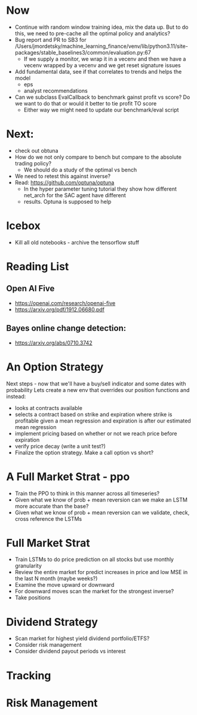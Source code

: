 # Now
  * Continue with random window training idea, mix the data up. But to do this, we need to pre-cache all the optimal policy and analytics?
  * Bug report and PR to SB3 for /Users/jmordetsky/machine_learning_finance/venv/lib/python3.11/site-packages/stable_baselines3/common/evaluation.py:67
    * If we supply a monitor, we wrap it in a vecenv and then we have a vecenv wrapped by a vecenv and we get reset signature issues
  * Add fundamental data, see if that correlates to trends and helps the model 
    * eps
    * analyst recommendations
  * Can we subclass EvalCallback to benchmark gainst profit vs score? Do we want to do that or would it better to tie profit TO score
    * Either way we might need to update our benchmark/eval script

# Next:
  * check out obtuna
  * How do we not only compare to bench but compare to the absolute trading policy?
      * We should do a study of the optimal vs bench
  * We need to retest this against inverse?
* Read: https://github.com/optuna/optuna
  * In the hyper parameter tuning tutorial they show how different net_arch for the SAC agent have different
  * results. Optuna is supposed to help

# Icebox

* Kill all old notebooks - archive the tensorflow stuff

# Reading List

## Open AI Five

* https://openai.com/research/openai-five
* https://arxiv.org/pdf/1912.06680.pdf

## Bayes online change detection: 
* https://arxiv.org/abs/0710.3742

# An Option Strategy

Next steps - now that we'll have a buy/sell indicator and some dates with probability
Lets create a new env that overrides our position functions and instead:
* looks at contracts available 
* selects a contract based on strike and expiration where strike is profitable given a mean regression and expiration is after our estimated mean regression
* implement pricing based on whether or not we reach price before expiration
* verify price decay (write a unit test?)
* Finalize the option strategy. Make a call option vs short?

# A Full Market Strat -  ppo
  * Train the PPO to think in this manner across all timeseries?
  * Given what we know of prob + mean reversion can we make an LSTM more accurate than the base?
  * Given what we know of prob + mean reversion can we validate, check, cross reference the LSTMs

# Full Market Strat

  * Train LSTMs to do price prediction on all stocks but use monthly granularity
  * Review the entire market for predict increases in price and low MSE in the last N month (maybe weeks?)
  * Examine the move upward or downward
  * For downward moves scan the market for the strongest inverse?
  * Take positions

# Dividend Strategy

* Scan market for highest yield dividend portfolio/ETFS?
* Consider risk management
* Consider dividend payout periods vs interest

# Tracking

# Risk Management

